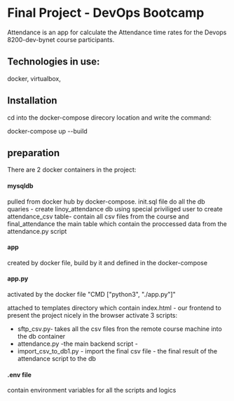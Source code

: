 # Final Project - DevOps Bootcamp 

Attendance is an app for calculate the Attendance time rates for the Devops 8200-dev-bynet course participants.

## Technologies in use:
docker, virtualbox, 


## Installation
cd into the docker-compose direcory location and write the command:

docker-compose up --build

## preparation

There are 2 docker containers in the project:
#### mysqldb 
pulled from docker hub by docker-compose.
init.sql file do all the db quaries - create linoy_attendance db
using special priviliged user to create attendance_csv table- contain all csv files from the course and final_attendance the main table which contain the proccessed data from the attendance.py script
#### app
created by docker file, build by it and defined in the docker-compose 
 
#### app.py
activated by the docker file "CMD ["python3", "./app.py"]"

attached to templates directory which contain index.html - our frontend to present the project nicely in the browser
activate 3 scripts:
* sftp_csv.py- takes all the csv files fron the remote course machine into the db container
* attendance.py -the main backend script - 
* import_csv_to_db1.py - import the final csv file - the final result of the attendance script to the db


#### .env file
contain  environment variables for all the scripts and logics 

